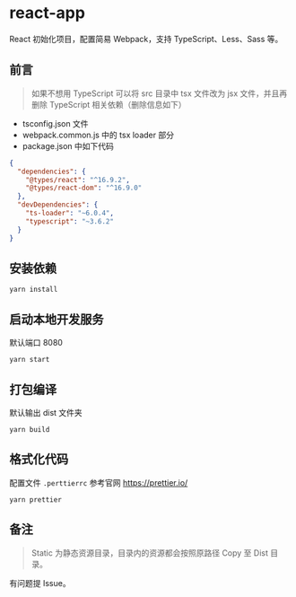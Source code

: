 # react-app

React 初始化项目，配置简易 Webpack，支持 TypeScript、Less、Sass 等。

## 前言
> 如果不想用 TypeScript 可以将 src 目录中 tsx 文件改为 jsx 文件，并且再删除 TypeScript 相关依赖（删除信息如下）
* tsconfig.json 文件
* webpack.common.js 中的 tsx loader 部分
* package.json 中如下代码
```json
{
  "dependencies": {
    "@types/react": "^16.9.2",
    "@types/react-dom": "^16.9.0"
  },
  "devDependencies": {
    "ts-loader": "~6.0.4",
    "typescript": "~3.6.2"
  }
}
```

## 安装依赖
```shell script
yarn install
```

## 启动本地开发服务
默认端口 8080
```shell script
yarn start
```

## 打包编译
默认输出 dist 文件夹
```shell script
yarn build
```

## 格式化代码
配置文件 `.perttierrc` 参考官网 https://prettier.io/
```shell script
yarn prettier
```

## 备注
> Static 为静态资源目录，目录内的资源都会按照原路径 Copy 至 Dist 目录。

有问题提 Issue。
